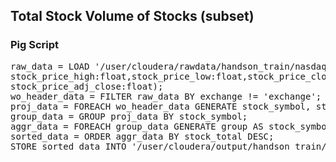 ## Total Stock Volume of Stocks (subset)

### Pig Script
<pre>
raw_data = LOAD '/user/cloudera/rawdata/handson_train/nasdaq_daily_prices' using PigStorage(',') AS (exchange:chararray,stock_symbol:chararray,date:chararray,stock_price_open:float,
stock_price_high:float,stock_price_low:float,stock_price_close:float,stock_volume:int,
stock_price_adj_close:float);
wo_header_data = FILTER raw_data BY exchange != 'exchange';
proj_data = FOREACH wo_header_data GENERATE stock_symbol, stock_volume;
group_data = GROUP proj_data BY stock_symbol;
aggr_data = FOREACH group_data GENERATE group AS stock_symbol, SUM(proj_data.stock_volume) AS stock_total;
sorted_data = ORDER aggr_data BY stock_total DESC;
STORE sorted_data INTO '/user/cloudera/output/handson_train/nasdaq_daily_prices/tot_stock_volume' USING PigStorage(',');
</pre>
